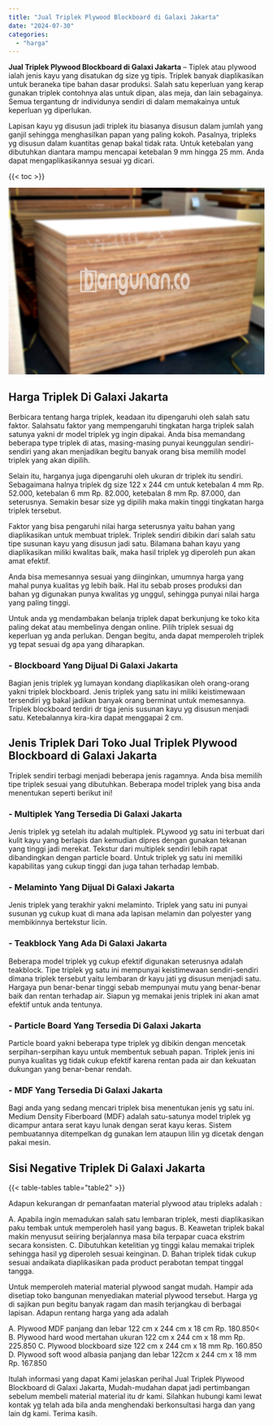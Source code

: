```yaml
---
title: "Jual Triplek Plywood Blockboard di Galaxi Jakarta"
date: "2024-07-30"
categories: 
  - "harga"
---
```


**Jual Triplek Plywood Blockboard di Galaxi Jakarta** – Tiplek atau plywood ialah jenis kayu yang disatukan dg size yg tipis. Triplek banyak diaplikasikan untuk beraneka tipe bahan dasar produksi. Salah satu keperluan yang kerap gunakan triplek contohnya alas untuk dipan, alas meja, dan lain sebagainya. Semua tergantung dr individunya sendiri di dalam memakainya untuk keperluan yg diperlukan.

Lapisan kayu yg disusun jadi triplek itu biasanya disusun dalam jumlah yang ganjil sehingga menghasilkan papan yang paling kokoh. Pasalnya, tripleks yg disusun dalam kuantitas genap bakal tidak rata. Untuk ketebalan yang dibutuhkan diantara mampu mencapai ketebalan 9 mm hingga 25 mm. Anda dapat mengaplikasikannya sesuai yg dicari.

{{< toc >}}

![Jual Triplek Plywood Blockboard di Galaxi Jakarta](/images/jual-triplek-murah-36.png)

## Harga Triplek Di Galaxi Jakarta

Berbicara tentang harga triplek, keadaan itu dipengaruhi oleh salah satu faktor. Salahsatu faktor yang mempengaruhi tingkatan harga triplek salah satunya yakni dr model triplek yg ingin dipakai. Anda bisa memandang beberapa type triplek di atas, masing-masing punyai keunggulan sendiri-sendiri yang akan menjadikan begitu banyak orang bisa memilih model triplek yang akan dipilih.

Selain itu, harganya juga dipengaruhi oleh ukuran dr triplek itu sendiri. Sebagaimana halnya triplek dg size 122 x 244 cm untuk ketebalan 4 mm Rp. 52.000, ketebalan 6 mm Rp. 82.000, ketebalan 8 mm Rp. 87.000, dan seterusnya. Semakin besar size yg dipilih maka makin tinggi tingkatan harga triplek tersebut.

Faktor yang bisa pengaruhi nilai harga seterusnya yaitu bahan yang diaplikasikan untuk membuat triplek. Triplek sendiri dibikin dari salah satu tipe susunan kayu yang disusun jadi satu. Bilamana bahan kayu yang diaplikasikan miliki kwalitas baik, maka hasil triplek yg diperoleh pun akan amat efektif.

Anda bisa memesannya sesuai yang diinginkan, umumnya harga yang mahal punya kualitas yg lebih baik. Hal itu sebab proses produksi dan bahan yg digunakan punya kwalitas yg unggul, sehingga punyai nilai harga yang paling tinggi.

Untuk anda yg mendambakan belanja triplek dapat berkunjung ke toko kita paling dekat atau membelinya dengan online. Pilih triplek sesuai dg keperluan yg anda perlukan. Dengan begitu, anda dapat memperoleh triplek yg tepat sesuai dg apa yang diharapkan.

### \- Blockboard Yang Dijual Di Galaxi Jakarta

Bagian jenis triplek yg lumayan kondang diaplikasikan oleh orang-orang yakni triplek blockboard. Jenis triplek yang satu ini miliki keistimewaan tersendiri yg bakal jadikan banyak orang berminat untuk memesannya. Triplek blockboard terdiri dr tiga jenis susunan kayu yg disusun menjadi satu. Ketebalannya kira-kira dapat menggapai 2 cm.

## Jenis Triplek Dari Toko Jual Triplek Plywood Blockboard di Galaxi Jakarta

Triplek sendiri terbagi menjadi beberapa jenis ragamnya. Anda bisa memilih tipe triplek sesuai yang dibutuhkan. Beberapa model triplek yang bisa anda menentukan seperti berikut ini!

### \- Multiplek Yang Tersedia Di Galaxi Jakarta

Jenis triplek yg setelah itu adalah multiplek. PLywood yg satu ini terbuat dari kulit kayu yang berlapis dan kemudian dipres dengan gunakan tekanan yang tinggi jadi merekat. Tekstur dari multiplek sendiri lebih rapat dibandingkan dengan particle board. Untuk triplek yg satu ini memiliki kapabilitas yang cukup tinggi dan juga tahan terhadap lembab.

### \- Melaminto Yang Dijual Di Galaxi Jakarta

Jenis triplek yang terakhir yakni melaminto. Triplek yang satu ini punyai susunan yg cukup kuat di mana ada lapisan melamin dan polyester yang membikinnya bertekstur licin.

### \- Teakblock Yang Ada Di Galaxi Jakarta

Beberapa model triplek yg cukup efektif digunakan seterusnya adalah teakblock. Tipe triplek yg satu ini mempunyai keistimewaan sendiri-sendiri dimana triplek tersebut yaitu lembaran dr kayu jati yg disusun menjadi satu. Hargaya pun benar-benar tinggi sebab mempunyai mutu yang benar-benar baik dan rentan terhadap air. Siapun yg memakai jenis triplek ini akan amat efektif untuk anda tentunya.

### \- Particle Board Yang Tersedia Di Galaxi Jakarta

Particle board yakni beberapa type triplek yg dibikin dengan mencetak serpihan-serpihan kayu untuk membentuk sebuah papan. Triplek jenis ini punya kualitas yg tidak cukup efektif karena rentan pada air dan kekuatan dukungan yang benar-benar rendah.

### \- MDF Yang Tersedia Di Galaxi Jakarta

Bagi anda yang sedang mencari triplek bisa menentukan jenis yg satu ini. Medium Density Fiberboard (MDF) adalah satu-satunya model triplek yg dicampur antara serat kayu lunak dengan serat kayu keras. Sistem pembuatannya ditempelkan dg gunakan lem ataupun lilin yg dicetak dengan pakai mesin.

## Sisi Negative Triplek Di Galaxi Jakarta

{{< table-tables table="table2" >}}

Adapun kekurangan dr pemanfaatan material plywood atau tripleks adalah :

A. Apabila ingin memadukan salah satu lembaran triplek, mesti diaplikasikan paku tembak untuk memperoleh hasil yang bagus. B. Keawetan triplek bakal makin menyusut seiiring berjalannya masa bila terpapar cuaca ekstrim secara konsisten. C. Dibutuhkan ketelitian yg tinggi kalau memakai triplek sehingga hasil yg diperoleh sesuai keinginan. D. Bahan triplek tidak cukup sesuai andaikata diaplikasikan pada product perabotan tempat tinggal tangga.

Untuk memperoleh material material plywood sangat mudah. Hampir ada disetiap toko bangunan menyediakan material plywood tersebut. Harga yg di sajikan pun begitu banyak ragam dan masih terjangkau di berbagai lapisan. Adapun rentang harga yang ada adalah

A. Plywood MDF panjang dan lebar 122 cm x 244 cm x 18 cm Rp. 180.850< B. Plywood hard wood mertahan ukuran 122 cm x 244 cm x 18 mm Rp. 225.850 C. Plywood blockboard size 122 cm x 244 cm x 18 mm Rp. 160.850 D. Plywood soft wood albasia panjang dan lebar 122cm x 244 cm x 18 mm Rp. 167.850

Itulah informasi yang dapat Kami jelaskan perihal Jual Triplek Plywood Blockboard di Galaxi Jakarta, Mudah-mudahan dapat jadi pertimbangan sebelum membeli material material itu dr kami. Silahkan hubungi kami lewat kontak yg telah ada bila anda menghendaki berkonsultasi harga dan yang lain dg kami. Terima kasih.
